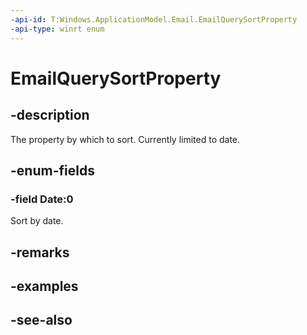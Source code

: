 ```yaml
---
-api-id: T:Windows.ApplicationModel.Email.EmailQuerySortProperty
-api-type: winrt enum
---
```


<!-- Enumeration syntax
public enum Windows.ApplicationModel.Email.EmailQuerySortProperty : int
-->

# EmailQuerySortProperty

## -description
The property by which to sort. Currently limited to date.

## -enum-fields
### -field Date:0
Sort by date.


## -remarks

## -examples

## -see-also